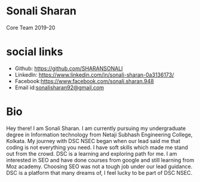 # Sonali Sharan
Core Team 2019-20
# social links
- Github: https://github.com/SHARANSONALI
- Linkedln: https://www.linkedin.com/in/sonali-sharan-0a3136173/
- Facebook:https://www.facebook.com/sonali.sharan.948
- Email id:sonalisharan92@gmail.com
# Bio
Hey there! I am Sonali Sharan. I am currently pursuing my undergraduate degree in Information technology from Netaji Subhash Engineering College, Kolkata. My journey with DSC NSEC began when our lead said me that coding is not everything you need.
I have soft skills which made me stand out from the crowd. DSC is a learning and exploring path for me. I am interested in SEO and have done courses from google and still learning from Moz academy. Choosing SEO was not a tough job under our lead guidance.
DSC is a platform that many dreams of, I feel lucky to be part of DSC NSEC.
